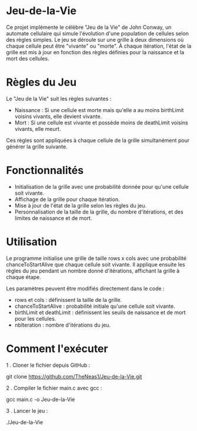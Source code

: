 # Jeu-de-la-Vie

Ce projet implémente le célèbre "Jeu de la Vie" de John Conway, un automate cellulaire qui simule l'évolution d'une population de cellules selon des règles simples. Le jeu se déroule sur une grille à deux dimensions où chaque cellule peut être "vivante" ou "morte". À chaque itération, l'état de la grille est mis à jour en fonction des règles définies pour la naissance et la mort des cellules.

# Règles du Jeu

Le "Jeu de la Vie" suit les règles suivantes :

  - Naissance : Si une cellule est morte mais qu'elle a au moins birthLimit voisins vivants, elle devient vivante.
  - Mort : Si une cellule est vivante et possède moins de deathLimit voisins vivants, elle meurt.
  
Ces règles sont appliquées à chaque cellule de la grille simultanément pour générer la grille suivante.

# Fonctionnalités

  - Initialisation de la grille avec une probabilité donnée pour qu'une cellule soit vivante.
  - Affichage de la grille pour chaque itération.
  - Mise à jour de l'état de la grille selon les règles du jeu.
  - Personnalisation de la taille de la grille, du nombre d'itérations, et des limites de naissance et de mort.
    
# Utilisation

Le programme initialise une grille de taille rows x cols avec une probabilité chanceToStartAlive que chaque cellule soit vivante. Il applique ensuite les règles du jeu pendant un nombre donné d'itérations, affichant la grille à chaque étape.

Les paramètres peuvent être modifiés directement dans le code :

  - rows et cols : définissent la taille de la grille.
  - chanceToStartAlive : probabilité initiale qu'une cellule soit vivante.
  - birthLimit et deathLimit : définissent les seuils de naissance et de mort pour les cellules.
  - nbIteration : nombre d'itérations du jeu.
  
# Comment l'exécuter

1 . Cloner le fichier depuis GitHub :

git clone https://github.com/TheNeas1/Jeu-de-la-Vie.git

2 . Compiler le fichier main.c avec gcc :

gcc main.c -o Jeu-de-la-Vie

3 . Lancer le jeu :

./Jeu-de-la-Vie
